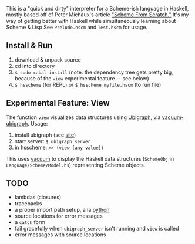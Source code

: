 This is a "quick and dirty" interpreter for a Scheme-ish language in Haskell, mostly based off of Peter Michaux's article ["Scheme From Scratch."](http://michaux.ca/articles/scheme-from-scratch-introduction) It's my way of getting better with Haskell while simultaneously learning about Scheme & Lisp See `Prelude.hscm` and `Test.hscm` for usage.

## Install & Run ##

1. download & unpack source
2. cd into directory
3. `$ sudo cabal install` (note: the dependency tree gets pretty big, because of the `view` experimental feature -- see below)
4. `$ hsscheme` (for REPL) or `$ hsscheme myfile.hscm` (to run file)

## Experimental Feature: View ##

The function `view` visualizes data structures using [Ubigraph](http://ubietylab.net/ubigraph/index.html), via [vacuum-ubigraph](http://hackage.haskell.org/package/vacuum-ubigraph). Usage:

1. install ubigraph (see [site](http://ubietylab.net/ubigraph/index.html))
2. start server: `$ ubigraph_server`
3. in hsscheme: `>> (view [any value])`

This uses [vacuum](http://hackage.haskell.org/package/vacuum-1.0.0) to display the Haskell data structures (`SchemeObj` in `Language/Scheme/Model.hs`) representing Scheme objects.

## TODO ##

* lambdas (closures)
* tracebacks
* a proper import path setup, a la [python](http://docs.python.org/tutorial/modules.html#the-module-search-path)
* source locations for error messages
* a `catch` form
* fail gracefully when `ubigraph_server` isn't running and `view` is called
* error messages with source locations
